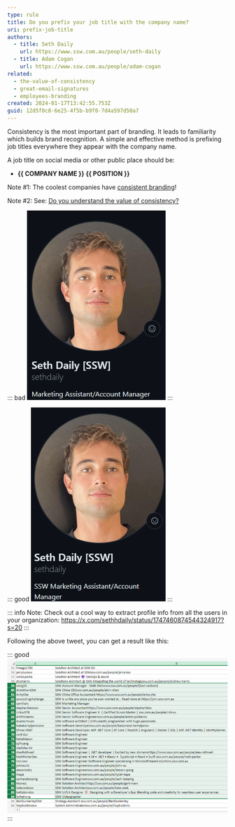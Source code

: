```yaml
---
type: rule
title: Do you prefix your job title with the company name?
uri: prefix-job-title
authors:
  - title: Seth Daily
    url: https://www.ssw.com.au/people/seth-daily
  - title: Adam Cogan
    url: https://www.ssw.com.au/people/adam-cogan
related:
  - the-value-of-consistency
  - great-email-signatures
  - employees-branding
created: 2024-01-17T13:42:55.753Z
guid: 12d5f0c8-6e25-4f5b-b9f0-7d4a597d50a7
---
```


Consistency is the most important part of branding. It leads to familiarity which builds brand recognition. A simple and effective method is prefixing job titles everywhere they appear with the company name.

<!--endintro-->

A job title on social media or other public place should be:

* **{{ COMPANY NAME }} {{ POSITION }}**

Note #1: The coolest companies have [consistent branding](https://blog.hubspot.com/blog/tabid/6307/bid/34231/8-businesses-that-nail-social-media-brand-consistency.aspx)!

Note #2: See: [Do you understand the value of consistency?](/the-value-of-consistency/)

::: bad
![Figure: Bad example - Missing 'SSW' - no branding and inconsistent](job-title-bad.jpg)
:::

::: good
![Figure: Good example - Has SSW branding and matches other people](job-title-good.jpg)
:::

::: info
Note: Check out a cool way to extract profile info from all the users in your organization: https://x.com/sethhdaily/status/1747460874544324917?s=20
:::

Following the above tweet, you can get a result like this:

::: good
![Figure: Good example - Now you can see how much branding is on people's GitHub profiles](excel-result.png)
:::
